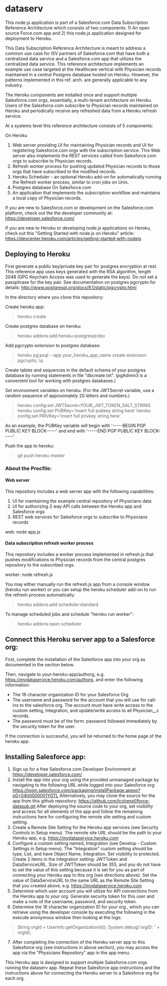 # dataserv

This node.js application is part of a Salesforce.com Data Subscription Reference Architecture which consists of 
two components: 1) An open source Force.com app and 2) this node.js application designed for deployment to Heroku. 

This Data Subscription Reference Architecture is meant to address a common use case for ISV partners of Salesforce.com
that have both a centralized data service and a Salesforce.com app that utilizes the centralized data service. This
reference architecture implements an example use case targeted at the Healthcare vertical with Physician records
maintained in a central Postgres database hosted on Heroku. However, the patterns implemented in this ref. arch. are
generally applicable to any industry.

The Heroku components are installed once and support multiple Salesforce.com orgs, essentially, a multi-tenant 
architecture on Heroku. Users of the Salesforce.com subscribe to Physician records maintained on Heroku and periodically
receive any refreshed data from a Heroku refresh service. 

At a systems level this reference architecture consists of 5 components:

On Heroku
1. Web server providing UI for maintaining Physician records and UI for registering 
Salesforce.com orgs with the subscription service. This Web server also implements the REST services called
from Salesforce.com orgs to subscribe to Physician records.
2. Refresh worker process for pushing updated Physician records to those orgs that have subscribed to the 
modified records. 
3. Heroku Scheduler - an optional Heroku add-on for automatically running the Refresh worker process, similar to cron jobs on Unix.
4. Postgres database
On Salesforce.com
1. An application that implements the subscription workflow and maintains a local copy of Physician records.


If you are new to Salesforce.com or development on the Salesforce.com platform, check out the the developer community at: https://developer.salesforce.com/

If you are new to Heroku or developing node.js applications on Heroku, check out  this "Getting Started with node.js on Heroku" article: https://devcenter.heroku.com/articles/getting-started-with-nodejs

## Deploying to Heroku

First generate a public key/private key pair for postgres encryption at rest. This reference app uses keys generated with the RSA algorithm,
length 2048 (GPG Keychain Access was used to generate the keys). Do not set a passphrase for the key pair. 
See documentation on postgres pgcrypto for details: http://www.postgresql.org/docs/9.1/static/pgcrypto.html

In the directory where you clone this repository:

Create heroku app:

>heroku create

Create postgres database on heroku:

>heroku addons:add heroku-postgresql:dev

Add pgcrypto extension to postgres database:

>heroku pg:psql --app your_heroku_app_name
>create extension pgcrypto;
>\q

Create tables and sequences in the default schema of your postgres database by running statements in file "dbcreate.txt". 
(pgAdmin3 is a convenient tool for working with postgres databases.)

Set environment variables on heroku. (For the JWTSecret variable, use a random sequence of approximately 20 letters and numbers.)

>heroku config:set JWTSecret=YOUR_JWT_TOKEN_SALT_STRING
>heroku config:set PUBKey='insert full pubkey string here'
>heroku config:set PRIVKey='insert full privkey string here'

As an example, the PUBKey variable will begin with '-----BEGIN PGP PUBLIC KEY BLOCK-----' and end with '-----END PGP PUBLIC KEY BLOCK-----'

Push the app to heroku:

>git push heroku master

### About the Procfile:

#### Web server

This repository includes a web server app with the following capabilities:

1. UI for maintaining the example central repository of Physicians data
2. UI for authorizing 2 way API calls between the Heroku app and Salesforce orgs
3. REST web services for Salesforce orgs to subscribe to Physicians records

web: node app.js

#### Data subscription refresh worker process

This repository includes a worker process implemented in refresh.js that pushes modifications to Physician records from the central postgres repository 
to the subscribed orgs.

worker: node refresh.js

You may either manually run the refresh.js app from a console window (heroku run worker) or you can setup the heroku scheduler add-on to run the refresh process automatically:

>heroku addons:add scheduler:standard

To manage scheduled jobs and schedule "heroku run worker":

>heroku addons:open scheduler

## Connect this Heroku server app to a Salesforce org:

First, complete the installation of the Salesforce app into your org as documented in the section below.

Then, navigate to your-heroku-app/authorg, e.g. https://mydataservice.heroku.com/authorg, and enter the following information:

* The 18 character organization ID for your Salesforce Org
* The username and password for the account that you will use for call-ins to the salesforce org. The account must have write access to the custom setting, Integration, and update/write access to all Physician__c records.
* The password must be of the form: password followed immediately by the security token for the user.

If the connection is successful, you will be returned to the home page of the heroku app.


## Installing Salesforce app:

1. Sign up for a free Salesforce.com Developer Environment at https://developer.salesforce.com/
2. Install the app into your org using the provided unmanaged package by navigating to the following URL while logged into your Salesforce org:
https://login.salesforce.com/packaging/installPackage.apexp?p0=04tj0000001YGTL
Alternatively, you may clone the source for the app from this github repository: https://github.com/lcohensf/force-datasub.git After deploying the source code to your org, set visibility and access for all elements of the app and follow the remaining instructions here for configuring the remote site setting and custom setting.
3. Create a Remote Site Setting for the Heroku app services (see Security Controls in Setup menu). The remote site URL should be the path to your Heroku app, e.g. https://mydataservice.heroku.com
4. Configure a custom setting named, Integration (see Develop - Custom Settings in Setup menu).  The "Integration" custom setting should be type, List, and have Object Name, Integration. Set visibility to protected. Create 2 items in the Integration setting: JWTToken and DataServiceURL.
Size of JWTToken should be 355, and you do not have to set the value of this setting because it is set for you as part of connecting your Heroku app to this org (see directions above).
Set the value of DataServiceURL to the same URL as the Remote Site Setting that you created above, e.g. https://mydataservice.heroku.com
5. Determine which user account you will utilize for API connections from the Heroku app to your org. Generate security token for this user and make a note of the username, password, and security token.
6. Determine the 18 character organization ID for your org., which you can retrieve using the developer console by executing the following in the execute anonymous window then looking at the logs:

>String orgId = UserInfo.getOrganizationId();
>System.debug('orgID: ' + orgId);

7. After completing the connection of the Heroku server app to this Salesforce org (see instructions in above section), you may access the app via the "Physicians Repository" app in the app menu.

This Heroku app is designed to support multiple Salesforce.com orgs running the dataserv app. Repeat these Salesforce app instructions and the instructions above for connecting the Heroku server to a Salesforce org for each org.


